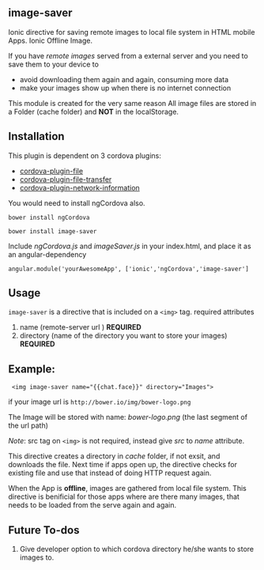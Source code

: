 ##  image-saver
Ionic directive for saving remote images to local file system in HTML mobile Apps. Ionic Offline Image.

If you have _remote images_ served from a external server and you need to save them to your device to 
- avoid downloading them again and again, consuming more data
- make your images show up when there is no internet connection

This module is created for the very same reason 
All image files are stored in a Folder (cache folder) and **NOT** in the localStorage.

## **Installation**

This plugin is dependent on 3 cordova plugins:
- [cordova-plugin-file](http://ngcordova.com/docs/plugins/file/)
- [cordova-plugin-file-transfer](http://ngcordova.com/docs/plugins/fileTransfer/)
- [cordova-plugin-network-information](http://ngcordova.com/docs/plugins/network/)

You would need to install ngCordova also.

    bower install ngCordova

	bower install image-saver
    

Include _ngCordova.js_ and _imageSaver.js_ in your index.html, and place it as an angular-dependency

    angular.module('yourAwesomeApp', ['ionic','ngCordova','image-saver']
    
## **Usage**

`image-saver` is a directive that is included on a `<img>` tag.
required attributes
1. name (remote-server url ) **REQUIRED** 
2. directory (name of the directory you want to store your images) **REQUIRED**

## **Example:**

     <img image-saver name="{{chat.face}}" directory="Images">
if your image url is `http://bower.io/img/bower-logo.png`

The Image will be stored with name: _bower-logo.png_ (the last segment of the url path)

_Note_: src tag on `<img>` is not required, instead give _src_ to _name_ attribute.

This directive creates a directory in _cache_ folder, if not exsit, and downloads the file. Next time if apps open up, the directive checks for existing file and use that instead of doing HTTP request again.

When the App is **offline**, images are gathered from local file system. 
This directive is benificial for those apps where are there many images, that needs to be loaded from the serve again and again. 

## **Future To-dos**
1. Give developer option to which cordova directory he/she wants to store images to.









